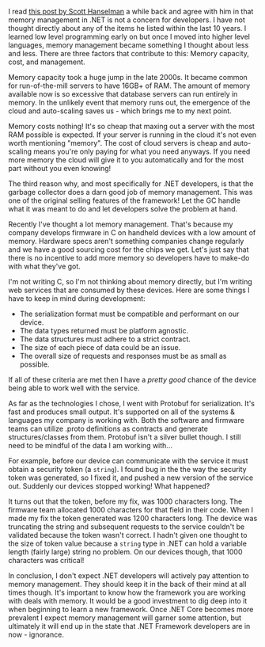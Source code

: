 
I read [this post by Scott Hanselman](http://www.hanselman.com/blog/WhenDidWeStopCaringAboutMemoryManagement.aspx) a while back and agree with him in that memory management in .NET is not a concern for developers. I have not thought directly about any of the items he listed within the last 10 years. I learned low level programming early on but once I moved into higher level languages, memory management became something I thought about less and less. There are three factors that contribute to this: Memory capacity, cost, and management.

Memory capacity took a huge jump in the late 2000s. It became common for run-of-the-mill servers to have 16GB+ of RAM. The amount of memory available now is so excessive that database servers can run entirely in memory. In the unlikely event that memory runs out, the emergence of the cloud and auto-scaling saves us - which brings me to my next point.

Memory costs nothing! It's so cheap that maxing out a server with the most RAM possible is expected. If your server is running in the cloud it's not even worth mentioning "memory". The cost of cloud servers is cheap and auto-scaling means you're only paying for what you need anyways. If you need more memory the cloud will give it to you automatically and for the most part without you even knowing!

The third reason why, and most specifically for .NET developers, is that the garbage collector does a darn good job of memory management. This was one of the original selling features of the framework! Let the GC handle what it was meant to do and let developers solve the problem at hand.

Recently I've thought a lot memory management. That's because my company develops firmware in C on handheld devices with a low amount of memory. Hardware specs aren't something companies change regularly and we have a good sourcing cost for the chips we get. Let's just say that there is no incentive to add more memory so developers have to make-do with what they've got.

I'm not writing C, so I'm not thinking about memory directly, but I'm writing web services that are consumed by these devices. Here are some things I have to keep in mind during development:

* The serialization format must be compatible and performant on our device.
* The data types returned must be platform agnostic.
* The data structures must adhere to a strict contract.
* The size of each piece of data could be an issue.
* The overall size of requests and responses must be as small as possible.

If all of these criteria are met then I have a _pretty good_ chance of the device being able to work well with the service.

As far as the technologies I chose, I went with Protobuf for serialization. It's fast and produces small output. It's supported on all of the systems & languages my company is working with. Both the software and firmware teams can utilize .proto definitions as contracts and generate structures/classes from them. Protobuf isn't a silver bullet though. I still need to be mindful of the data I am working with...

For example, before our device can communicate with the service it must obtain a security token (a `string`). I found bug in the the way the security token was generated, so I fixed it, and pushed a new version of the service out. Suddenly our devices stopped working! What happened?

It turns out that the token, before my fix, was 1000 characters long. The firmware team allocated 1000 characters for that field in their code. When I made my fix the token generated was 1200 characters long. The device was truncating the string and subsequent requests to the service couldn't be validated because the token wasn't correct. I hadn't given one thought to the size of token value because a `string` type in .NET can hold a variable length (fairly large) string no problem. On our devices though, that 1000 characters was critical!

In conclusion, I don't expect .NET developers will actively pay attention to memory management. They should keep it in the back of their mind at all times though. It's important to know how the framework you are working with deals with memory. It would be a good investment to dig deep into it when beginning to learn a new framework. Once .NET Core becomes more prevalent I expect memory management will garner some attention, but ultimately it will end up in the state that .NET Framework developers are in now - ignorance.